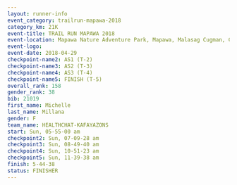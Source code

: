 ```yaml
---
layout: runner-info 
event_category: trailrun-mapawa-2018 
category_km: 21K 
event-title: TRAIL RUN MAPAWA 2018 
event-location: Mapawa Nature Adventure Park, Mapawa, Malasag Cugman, Cagayan de Oro Philippines 
event-logo: 
event-date: 2018-04-29 
checkpoint-name2: AS1 (T-2) 
checkpoint-name3: AS2 (T-3) 
checkpoint-name4: AS3 (T-4) 
checkpoint-name5: FINISH (T-5) 
overall_rank: 158
gender_rank: 38
bib: 21019
first_name: Michelle
last_name: Millana
gender: F
team_name: HEALTHCHAT-KAFAYAZONS
start: Sun, 05-55-00 am
checkpoint2: Sun, 07-09-28 am
checkpoint3: Sun, 08-49-40 am
checkpoint4: Sun, 10-51-23 am
checkpoint5: Sun, 11-39-38 am
finish: 5-44-38
status: FINISHER
---
```

